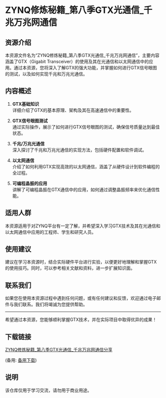 # ZYNQ修炼秘籍_第八季GTX光通信_千兆万兆网通信

## 资源介绍

本资源文件名为“ZYNQ修炼秘籍_第八季GTX光通信_千兆万兆网通信”，主要内容涵盖了GTX（Gigabit Transceiver）的使用及其在光通信和以太网通信中的应用。通过本资源，您将深入了解GTX的强大功能，并掌握如何进行GTX信号眼图的测试，以及如何实现千兆和万兆光通信。

## 内容概述

1. **GTX基础知识**  
   详细介绍了GTX的基本原理、架构及其在高速通信中的重要性。

2. **GTX信号眼图测试**  
   通过实际操作，展示了如何进行GTX信号眼图的测试，确保信号质量达到最佳状态。

3. **千兆/万兆光通信**  
   深入探讨了千兆和万兆光通信的实现方法，包括硬件配置和软件调试。

4. **以太网通信**  
   介绍了如何利用GTX实现高效的以太网通信，涵盖了从硬件设计到软件编程的全过程。

5. **可编程晶振的应用**  
   讲解了可编程晶振在GTX通信中的应用，如何通过调整晶振频率来优化通信性能。

## 适用人群

本资源适用于对ZYNQ平台有一定了解，并希望深入学习GTX技术及其在光通信和以太网通信中应用的工程师、学生和研究人员。

## 使用建议

建议在学习本资源时，结合实际硬件平台进行实验，以便更好地理解和掌握GTX的使用技巧。同时，可以参考相关文献和资料，进一步扩展知识面。

## 联系我们

如果您在使用本资源过程中遇到任何问题，或有任何建议和反馈，欢迎通过电子邮件与我们联系。我们将竭诚为您提供帮助。

---

希望通过本资源，您能够顺利掌握GTX技术，并在实际项目中取得优异的成果！

## 下载链接
[ZYNQ修炼秘籍_第八季GTX光通信_千兆万兆网通信分享](https://pan.quark.cn/s/bfcffab38b66) 

(备用: [备用下载](https://pan.baidu.com/s/170imvuAOiFSRmthCbVt8Vg?pwd=1234))

## 说明

该仓库仅用于学习交流，请勿用于商业用途。
